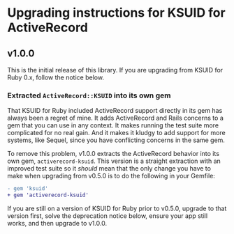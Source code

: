 # Upgrading instructions for KSUID for ActiveRecord

## v1.0.0

This is the initial release of this library. If you are upgrading from KSUID for Ruby 0.x, follow the notice below.

### Extracted `ActiveRecord::KSUID` into its own gem

That KSUID for Ruby included ActiveRecord support directly in its gem has always been a regret of mine. It adds ActiveRecord and Rails concerns to a gem that you can use in any context. It makes running the test suite more complicated for no real gain. And it makes it kludgy to add support for more systems, like Sequel, since you have conflicting concerns in the same gem.

To remove this problem, v1.0.0 extracts the ActiveRecord behavior into its own gem, `activerecord-ksuid`. This version is a straight extraction with an improved test suite so it _should_ mean that the only change you have to make when upgrading from v0.5.0 is to do the following in your Gemfile:

```diff
- gem 'ksuid'
+ gem 'activerecord-ksuid'
```

If you are still on a version of KSUID for Ruby prior to v0.5.0, upgrade to that version first, solve the deprecation notice below, ensure your app still works, and then upgrade to v1.0.0.
